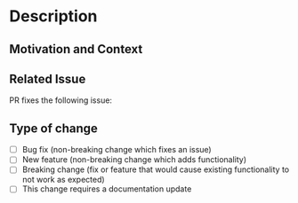 # Description
<!--- Describe your changes in detail. -->

## Motivation and Context
<!--- Why is this change required? What problem does it solve? -->

## Related Issue
<!--- If suggesting a new feature or change, please discuss it in an issue first. -->
<!--- If fixing a bug, there should be an issue describing it with steps to reproduce. -->
<!--- Please link to the issue here: -->
PR fixes the following issue: 

## Type of change
<!-- Select the most suitable choice and remove the others from the checklist. -->

- [ ] Bug fix (non-breaking change which fixes an issue)
- [ ] New feature (non-breaking change which adds functionality)
- [ ] Breaking change (fix or feature that would cause existing functionality to not work as expected)
- [ ] This change requires a documentation update
